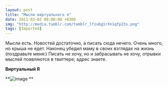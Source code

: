 ```yaml
---
layout: post
title: "Мысли виртуального я"
date: 2011-02-02 00:00:00 +0300
img: "http://media.tumblr.com/tumblr_lfzubg1rXn1qfp23s.png"
tags: [Imported]
---
```


Мысли есть. Новостей достаточно, а писать сюда нечего. Очень много, но крыша не едет. Наконец убедил маму в своих взглядах на жизнь (поздравьте меня:) Писать не хочу, но и забрасывать не хочу, отрывки мыслей появляются в твиттере; адрес знаете.

**Виртуальный Я**

**![image](tumblr_lfzubg1rXn1qfp23s.png)
**